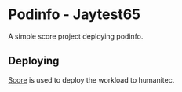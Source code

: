 # Podinfo - Jaytest65

A simple score project deploying podinfo.

## Deploying

[Score](https://score.dev/) is used to deploy the workload to humanitec.

